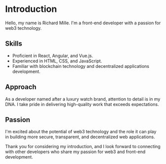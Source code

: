 # Introduction

Hello, my name is Richard Mille. I'm a front-end developer with a passion for web3 technology.

## Skills

- Proficient in React, Angular, and Vue.js.
- Experienced in HTML, CSS, and JavaScript.
- Familiar with blockchain technology and decentralized applications development.

## Approach

As a developer named after a luxury watch brand, attention to detail is in my DNA. I take pride in delivering high-quality work that exceeds expectations.

## Passion

I'm excited about the potential of web3 technology and the role it can play in building more secure, transparent, and decentralized web applications.

Thank you for considering my introduction, and I look forward to connecting with other developers who share my passion for web3 and front-end development.
